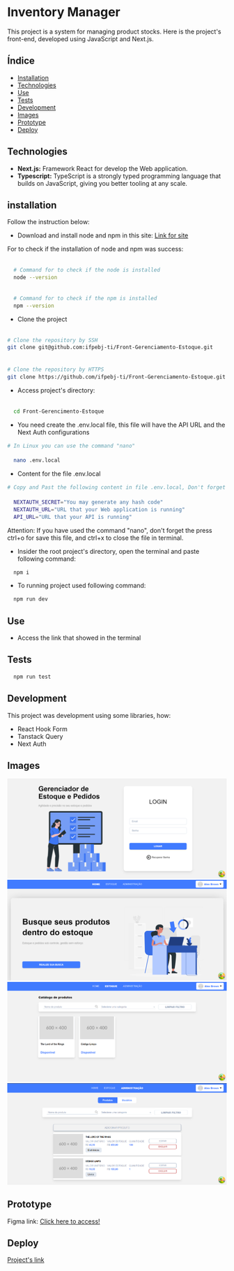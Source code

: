 # Inventory Manager

This project is a system for managing product stocks. Here is the project's front-end, developed using JavaScript and Next.js.

## Índice

- [Installation](#installation)
- [Technologies](#Technologies)
- [Use](#use)
- [Tests](#tests)
- [Development](#development)
- [Images](#images)
- [Prototype](#prototype)
- [Deploy](#deploy)

## Technologies

- **Next.js:** Framework React for develop the Web application.
- **Typescript:** TypeScript is a strongly typed programming language that builds on JavaScript, giving you better tooling at any scale.

## installation

Follow the instruction below:

- Download and install node and npm in this site: [Link for site](https://nodejs.org/en/download)

For to check if the installation of node and npm was success:

```bash

  # Command for to check if the node is installed
  node --version
```

```bash

  # Command for to check if the npm is installed
  npm --version

```

- Clone the project

```bash

# Clone the repository by SSH
git clone git@github.com:ifpebj-ti/Front-Gerenciamento-Estoque.git


# Clone the repository by HTTPS
git clone https://github.com/ifpebj-ti/Front-Gerenciamento-Estoque.git

```

- Access project's directory:

```bash

  cd Front-Gerencimento-Estoque

```

- You need create the .env.local file, this file will have the API URL and the Next Auth configurations

```bash
# In Linux you can use the command "nano"

  nano .env.local

```

- Content for the file .env.local

```bash
# Copy and Past the following content in file .env.local, Don't forget to modify the variable's values:

  NEXTAUTH_SECRET="You may generate any hash code"
  NEXTAUTH_URL="URL that your Web application is running"
  API_URL="URL that your API is running"

```

Attention: If you have used the command "nano", don't forget the press ctrl+o for save this file, and ctrl+x to close the file in terminal.

- Insider the root project's directory, open the terminal and paste following command:

```bash
  npm i
```

- To running project used following command:

```bash
  npm run dev
```

## Use

- Access the link that showed in the terminal

## Tests

```bash
  npm run test
```

## Development

This project was development using some libraries, how:

- React Hook Form
- Tanstack Query
- Next Auth

## Images

![Login](./public/assets/Images_Readme/Login.png)
![Home](./public/assets/Images_Readme/Home.png)
![Stock](./public/assets/Images_Readme/Stock.png)
![Admin](./public/assets/Images_Readme/Admin.png)

## Prototype

Figma link: [Click here to access!](https://google.com.br)

## Deploy

[Project's link](https://137.131.180.24/)
